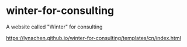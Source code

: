 # winter-for-consulting

A website called "Winter" for consulting

 https://lynachen.github.io/winter-for-consulting/templates/cn/index.html
